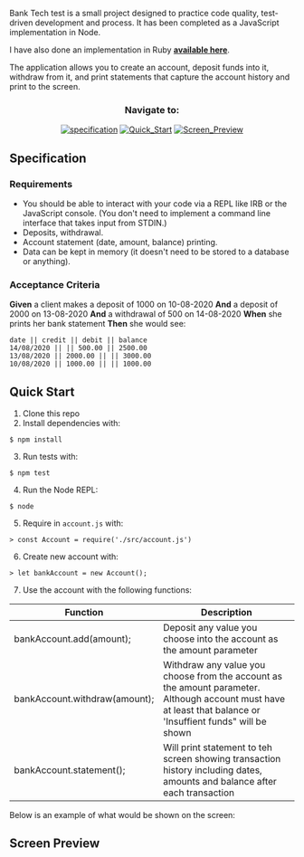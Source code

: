 Bank Tech test is a small project designed to practice code quality, test-driven development and process. It has been completed as a JavaScript implementation in Node.

I have also done an implementation in Ruby **[available here]**.

The application allows you to create an account, deposit funds into it, withdraw from it, and print statements that capture the account history and print to the screen.

<div align="center">
 
 ### Navigate to:
  
 [![specification](https://img.shields.io/badge/-Specification-blue)](#specification)
 [![Quick_Start](https://img.shields.io/badge/-Quick%20Start-blue)](#quick_start)
 [![Screen_Preview](https://img.shields.io/badge/-Screen%20Preview-blue)](#screen_preview)
  
</div>

## Specification

### Requirements

* You should be able to interact with your code via a REPL like IRB or the JavaScript console. (You don't need to implement a command line interface that takes input from STDIN.)
* Deposits, withdrawal.
* Account statement (date, amount, balance) printing.
* Data can be kept in memory (it doesn't need to be stored to a database or anything).

### Acceptance Criteria

**Given** a client makes a deposit of 1000 on 10-08-2020
**And** a deposit of 2000 on 13-08-2020
**And** a withdrawal of 500 on 14-08-2020
**When** she prints her bank statement
**Then** she would see:

```
date || credit || debit || balance 
14/08/2020 || || 500.00 || 2500.00 
13/08/2020 || 2000.00 || || 3000.00 
10/08/2020 || 1000.00 || || 1000.00
```

## Quick Start

1. Clone this repo
2. Install dependencies with:
```
$ npm install
```
3. Run tests with:
```
$ npm test
```
4. Run the Node REPL:
```
$ node
```
5. Require in `account.js` with:
```
> const Account = require('./src/account.js')
```
6. Create new account with:
```
> let bankAccount = new Account();
```
7. Use the account with the following functions:

| **Function** | **Description** |
|--------------|-----------------|
| bankAccount.add(amount); | Deposit any value you choose into the account as the amount parameter |
| bankAccount.withdraw(amount); | Withdraw any value you choose from the account as the amount parameter. Although account must have at least that balance or 'Insuffient funds" will be shown |
| bankAccount.statement(); | Will print statement to teh screen showing transaction history including dates, amounts and balance after each transaction |

Below is an example of what would be shown on the screen:

## Screen Preview




<!-- project link -->
[available here]: https://github.com/Sumner1185/BankTechTest
